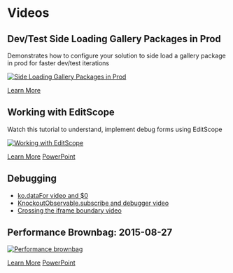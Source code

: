 <a name="videos"></a>
# Videos

<a name="videos-dev-test-side-loading-gallery-packages-in-prod"></a>
## Dev/Test Side Loading Gallery Packages in Prod
Demonstrates how to configure your solution to side load a gallery package in prod for faster dev/test iterations

[![Side Loading Gallery Packages in Prod](../media/videos/sideloadgallery.png)](https://auxdocs.blob.core.windows.net/videos/GalleryPackaging_H264_4500kbps_AAC_und_ch2_128kbps.mp4)

[Learn More](../../gallery-sdk/generated/index-gallery.md#gallery-package-development-and-debugging)

<a name="videos-working-with-editscope"></a>
## Working with EditScope
Watch this tutorial to understand, implement debug forms using EditScope

[![Working with EditScope](../media/videos/editscope.png)](https://auxdocs.blob.core.windows.net/videos/EditScope_H264_4500kbps_AAC_und_ch2_128kbps.mp4)

[Learn More](portalfx-forms-working-with-edit-scopes.md)
[PowerPoint](https://auxdocs.blob.core.windows.net/videos/editscope20150312.pptx)

<a name="videos-debugging"></a>
## Debugging

- [ko.dataFor video and $0](https://auxdocs.blob.core.windows.net/videos/koDataFor.mp4)
- [KnockoutObservable.subscribe and debugger video](https://auxdocs.blob.core.windows.net/videos/kosubscribe.mp4)
- [Crossing the iframe boundary video](https://auxdocs.blob.core.windows.net/videos/messageContext.mp4)

<a name="videos-performance-brownbag-2015-08-27"></a>
## Performance Brownbag: 2015-08-27

[![Performance brownbag](../media/videos/performancebrownbag.png)](https://auxdocs.blob.core.windows.net/videos/IbizaExtensionPerfandReliabilityBrownBag20150826_H264_4500kbps_AAC_und_ch2_128kbps.mp4)

[Learn More](top-extensions-performance.md)
[PowerPoint](https://auxdocs.blob.core.windows.net/videos/PerfBrownbag_8_26_2015.pptx)